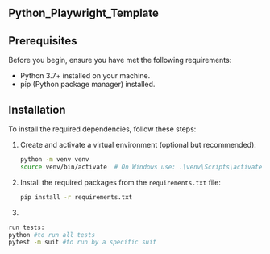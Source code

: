 ## Python_Playwright_Template

## Prerequisites

Before you begin, ensure you have met the following requirements:

- Python 3.7+ installed on your machine.
- pip (Python package manager) installed.

## Installation

To install the required dependencies, follow these steps:

1. Create and activate a virtual environment (optional but recommended):
    ```bash
    python -m venv venv
    source venv/bin/activate  # On Windows use: .\venv\Scripts\activate
    ```

2. Install the required packages from the `requirements.txt` file:
    ```bash
    pip install -r requirements.txt
    ```
3.
```bash
run tests:
python #to run all tests
pytest -m suit #to run by a specific suit